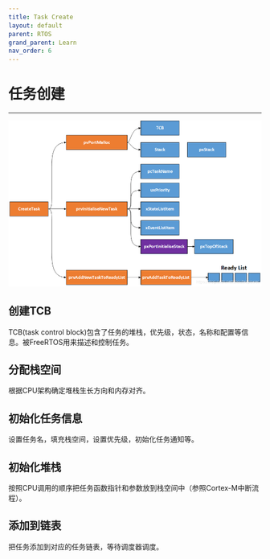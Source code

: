```yaml
---
title: Task Create
layout: default
parent: RTOS
grand_parent: Learn
nav_order: 6
---
```


# 任务创建

---
![](/img/images/screenshot_1653246612736.png)

## 创建TCB

TCB(task control block)包含了任务的堆栈，优先级，状态，名称和配置等信息。被FreeRTOS用来描述和控制任务。

## 分配栈空间

根据CPU架构确定堆栈生长方向和内存对齐。

## 初始化任务信息

设置任务名，填充栈空间，设置优先级，初始化任务通知等。

## 初始化堆栈

按照CPU调用的顺序把任务函数指针和参数放到栈空间中（参照Cortex-M中断流程）。

## 添加到链表

把任务添加到对应的任务链表，等待调度器调度。
